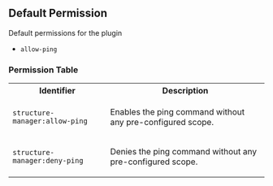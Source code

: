 ## Default Permission

Default permissions for the plugin

- `allow-ping`

### Permission Table 

<table>
<tr>
<th>Identifier</th>
<th>Description</th>
</tr>


<tr>
<td>

`structure-manager:allow-ping`

</td>
<td>

Enables the ping command without any pre-configured scope.

</td>
</tr>

<tr>
<td>

`structure-manager:deny-ping`

</td>
<td>

Denies the ping command without any pre-configured scope.

</td>
</tr>
</table>
